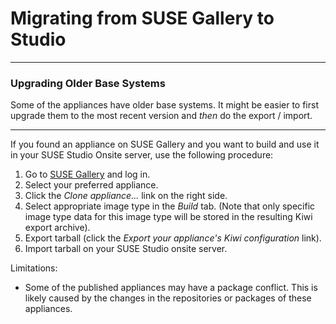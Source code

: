 # Migrating from SUSE Gallery to Studio

---
### Upgrading Older Base Systems

Some of the appliances have older base systems. It might be easier to first upgrade
them to the most recent version and *then* do the export / import.

---

If you found an appliance on SUSE Gallery and you want to build and use it
in your SUSE Studio Onsite server, use the following procedure:

1. Go to [SUSE Gallery](http://susestudio.com/browse) and log in.
2. Select your preferred appliance.
3. Click the _Clone appliance..._ link on the right side.
4. Select appropriate image type in the _Build_ tab. (Note that only specific image type data for this image type will be stored in the resulting Kiwi export archive).
5. Export tarball (click the _Export your appliance\'s Kiwi configuration_ link).
6. Import tarball on your SUSE Studio onsite server.


Limitations:

* Some of the published appliances may have a package conflict. 
This is likely caused by the changes in the repositories or packages of these
appliances.

